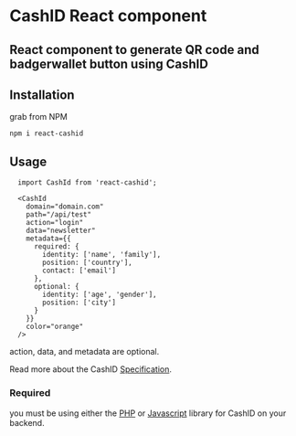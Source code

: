 # CashID React component

## React component to generate QR code and badgerwallet button using CashID

## Installation

grab from NPM

```
npm i react-cashid
```

## Usage

```
  import CashId from 'react-cashid';

  <CashId
    domain="domain.com"
    path="/api/test"
    action="login"
    data="newsletter"
    metadata={{
      required: {
        identity: ['name', 'family'],
        position: ['country'],
        contact: ['email']
      },
      optional: {
        identity: ['age', 'gender'],
        position: ['city']
      }
    }}
    color="orange"
  />
```

action, data, and metadata are optional.

Read more about the CashID [Specification](https://gitlab.com/cashid/protocol-specification/tree/master).

### Required

you must be using either the [PHP](https://gitlab.com/cashid/libraries) or [Javascript](https://github.com/paOol/CashID) library for CashID on your backend.
